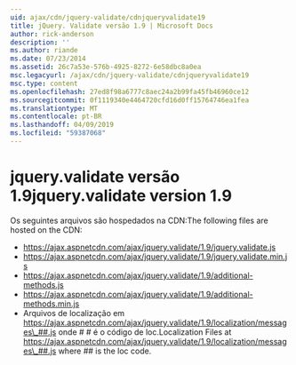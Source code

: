 ```yaml
---
uid: ajax/cdn/jquery-validate/cdnjqueryvalidate19
title: jQuery. Validate versão 1.9 | Microsoft Docs
author: rick-anderson
description: ''
ms.author: riande
ms.date: 07/23/2014
ms.assetid: 26c7a53e-576b-4925-8272-6e58dbc8a0ea
msc.legacyurl: /ajax/cdn/jquery-validate/cdnjqueryvalidate19
msc.type: content
ms.openlocfilehash: 27ed8f98a6777c8aec24a2b99fa45fb46960ce12
ms.sourcegitcommit: 0f1119340e4464720cfd16d0ff15764746ea1fea
ms.translationtype: MT
ms.contentlocale: pt-BR
ms.lasthandoff: 04/09/2019
ms.locfileid: "59387068"
---
```

# <a name="jqueryvalidate-version-19"></a><span data-ttu-id="80184-102">jquery.validate versão 1.9</span><span class="sxs-lookup"><span data-stu-id="80184-102">jquery.validate version 1.9</span></span>

<span data-ttu-id="80184-103">Os seguintes arquivos são hospedados na CDN:</span><span class="sxs-lookup"><span data-stu-id="80184-103">The following files are hosted on the CDN:</span></span>

- https://ajax.aspnetcdn.com/ajax/jquery.validate/1.9/jquery.validate.js
- https://ajax.aspnetcdn.com/ajax/jquery.validate/1.9/jquery.validate.min.js
- https://ajax.aspnetcdn.com/ajax/jquery.validate/1.9/additional-methods.js
- https://ajax.aspnetcdn.com/ajax/jquery.validate/1.9/additional-methods.min.js
- <span data-ttu-id="80184-104">Arquivos de localização em https://ajax.aspnetcdn.com/ajax/jquery.validate/1.9/localization/messages\_##.js onde # # é o código de loc.</span><span class="sxs-lookup"><span data-stu-id="80184-104">Localization Files at https://ajax.aspnetcdn.com/ajax/jquery.validate/1.9/localization/messages\_##.js where ## is the loc code.</span></span>
